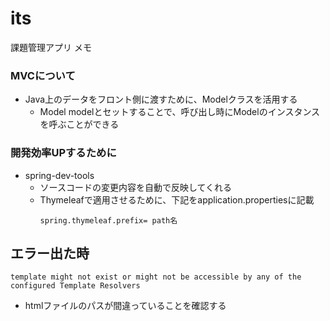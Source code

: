 # its
課題管理アプリ メモ

### MVCについて
- Java上のデータをフロント側に渡すために、Modelクラスを活用する
  - Model modelとセットすることで、呼び出し時にModelのインスタンスを呼ぶことができる

### 開発効率UPするために
- spring-dev-tools
  - ソースコードの変更内容を自動で反映してくれる
  - Thymeleafで適用させるために、下記をapplication.propertiesに記載
    ```
    spring.thymeleaf.prefix= path名
    ```

## エラー出た時
```
template might not exist or might not be accessible by any of the configured Template Resolvers
```
- htmlファイルのパスが間違っていることを確認する
